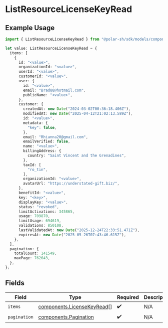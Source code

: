 # ListResourceLicenseKeyRead

## Example Usage

```typescript
import { ListResourceLicenseKeyRead } from "@polar-sh/sdk/models/components/listresourcelicensekeyread.js";

let value: ListResourceLicenseKeyRead = {
  items: [
    {
      id: "<value>",
      organizationId: "<value>",
      userId: "<value>",
      customerId: "<value>",
      user: {
        id: "<value>",
        email: "Brad88@hotmail.com",
        publicName: "<value>",
      },
      customer: {
        createdAt: new Date("2024-03-02T00:36:18.406Z"),
        modifiedAt: new Date("2025-04-12T21:02:13.589Z"),
        id: "<value>",
        metadata: {
          "key": false,
        },
        email: "Rhianna20@gmail.com",
        emailVerified: false,
        name: "<value>",
        billingAddress: {
          country: "Saint Vincent and the Grenadines",
        },
        taxId: [
          "ro_tin",
        ],
        organizationId: "<value>",
        avatarUrl: "https://understated-gift.biz/",
      },
      benefitId: "<value>",
      key: "<key>",
      displayKey: "<value>",
      status: "revoked",
      limitActivations: 345865,
      usage: 709870,
      limitUsage: 694619,
      validations: 850108,
      lastValidatedAt: new Date("2025-12-24T22:33:51.471Z"),
      expiresAt: new Date("2025-05-26T07:43:46.615Z"),
    },
  ],
  pagination: {
    totalCount: 141549,
    maxPage: 762643,
  },
};
```

## Fields

| Field                                                                    | Type                                                                     | Required                                                                 | Description                                                              |
| ------------------------------------------------------------------------ | ------------------------------------------------------------------------ | ------------------------------------------------------------------------ | ------------------------------------------------------------------------ |
| `items`                                                                  | [components.LicenseKeyRead](../../models/components/licensekeyread.md)[] | :heavy_check_mark:                                                       | N/A                                                                      |
| `pagination`                                                             | [components.Pagination](../../models/components/pagination.md)           | :heavy_check_mark:                                                       | N/A                                                                      |